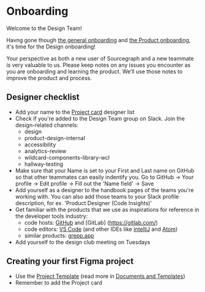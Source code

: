 # Onboarding

Welcome to the Design Team!

Havng gone though [the general onboarding](https://about.sourcegraph.com/handbook/people-ops/onboarding/general_onboarding) and [the Product onboarding](https://about.sourcegraph.com/handbook/product/onboarding), it's time for the Design onboarding!

Your perspective as both a new user of Sourcegraph and a new teammate is very valuable to us. Please keep notes on any issues you encounter as you are onboarding and learning the product. We’ll use those notes to improve the product and process.

## Designer checklist

- Add your name to the [Project card](https://www.figma.com/file/8qNcDzOXLj1hcOM76WDPN9/🛠Project-Tools?node-id=1%3A203) designer list
- Check if you're added to the Design Team group on Slack. Join the design-related channels:
  - design
  - product-design-internal
  - accessibility
  - analytics-review
  - wildcard-components-library-wcl
  - hallway-testing
- Make sure that your Name is set to your First and Last name on GitHub so that other teammates can easily indentify you. Go to GitHub -> Your profile -> Edit profile -> Fill out the 'Name field' -> Save
- Add yourself as a designer to the handbook pages of the teams you're working with. You can also add those teams to your Slack profile description, for ex. 'Product Designer (Code Insights)'
- Get familiar with the products that we use as inspirations for reference in the developer tools industry:
  - code hosts: [GitHub](https://github.com/) and [GitLab] (https://gitlab.com/)
  - code editors: [VS Code](https://code.visualstudio.com/) (and other IDEs like [IntelliJ](https://www.jetbrains.com/idea/) and [Atom](https://atom.io/))
  - similar products: [grepp.app](https://grep.app/)
- Add yourself to the design club meeting on Tuesdays

## Creating your first Figma project

- Use the [Project Template](https://www.figma.com/file/JzufQnpTQtreyfnA3qpmfz/Project-Template?node-id=246%3A11) (read more in [Documents and Templates](https://about.sourcegraph.com/handbook/product/design/documents_templates))
- Remember to add the Project card
